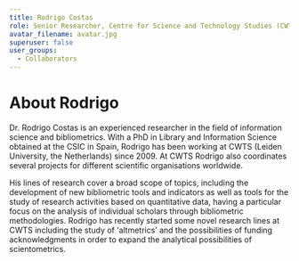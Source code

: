 ```yaml
---
title: Rodrigo Costas
role: Senior Researcher, Centre for Science and Technology Studies (CWTS)
avatar_filename: avatar.jpg
superuser: false
user_groups:
  - Collaborators
---
```


# About Rodrigo
Dr. Rodrigo Costas is an experienced researcher in the field of information science and bibliometrics. With a PhD in Library and Information Science obtained at the CSIC in Spain, Rodrigo has been working at CWTS (Leiden University, the Netherlands) since 2009. At CWTS Rodrigo also coordinates several projects for different scientific organisations worldwide.
 

His lines of research cover a broad scope of topics, including the development of new bibliometric tools and indicators as well as tools for the study of research activities based on quantitative data, having a particular focus on the analysis of individual scholars through bibliometric methodologies. Rodrigo has recently started some novel research lines at CWTS including the study of ‘altmetrics’ and the possibilities of funding acknowledgments in order to expand the analytical possibilities of scientometrics. 